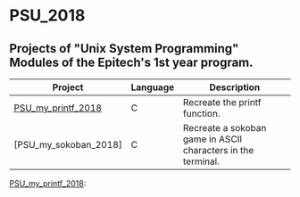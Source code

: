# PSU_2018

## Projects of "Unix System Programming" Modules of the Epitech's 1st year program.

| Project | Language | Description |
|---------|----------|-------------|
| [PSU_my_printf_2018]         |      C      | Recreate the printf function. |
| [PSU_my_sokoban_2018]       |       C     | Recreate a sokoban game in ASCII characters in the terminal. |


[PSU_my_printf_2018]: https://github.com/kevinpruvost/kevinpruvost_epitech/tree/master/PSU_2018/PSU_my_printf_2018
[PSU_my_printf_2018]: 
